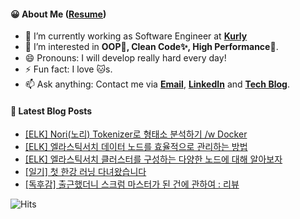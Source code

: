 #### 😀 About Me ([Resume](https://jinseong-dev.notion.site/Jinseong-Hwang-2ff7e25354684a399ec3d7cf11be6499))

- 🔭 I’m currently working as Software Engineer at **[Kurly](https://www.kurly.com/)**
- 🤔 I’m interested in **OOP💊, Clean Code✨, High Performance🚀**.
- 😄 Pronouns: I will develop really hard every day!
- ⚡ Fun fact: I love 🐱s.
- 📫 Ask anything: Contact me via **[Email](mailto:jinseong.dev@gmail.com)**, **[LinkedIn](https://www.linkedin.com/in/jinseong-hwang/)** and **[Tech Blog](https://jinseong-dev.tistory.com/)**.

#### 📝 Latest Blog Posts

<!-- BLOG-POST-LIST:START -->
- [[ELK] Nori&lpar;노리&rpar; Tokenizer로 형태소 분석하기 /w Docker](https://jinseong-dev.tistory.com/entry/ELK-Nori%EB%85%B8%EB%A6%AC-Tokenizer%EB%A1%9C-%ED%98%95%ED%83%9C%EC%86%8C-%EB%B6%84%EC%84%9D%ED%95%98%EA%B8%B0-w-Docker)
- [[ELK] 엘라스틱서치 데이터 노드를 효율적으로 관리하는 방법](https://jinseong-dev.tistory.com/entry/ELK-%EC%97%98%EB%9D%BC%EC%8A%A4%ED%8B%B1%EC%84%9C%EC%B9%98-%EB%8D%B0%EC%9D%B4%ED%84%B0-%EB%85%B8%EB%93%9C%EB%A5%BC-%ED%9A%A8%EC%9C%A8%EC%A0%81%EC%9C%BC%EB%A1%9C-%EA%B4%80%EB%A6%AC%ED%95%98%EB%8A%94-%EB%B0%A9%EB%B2%95)
- [[ELK] 엘라스틱서치 클러스터를 구성하는 다양한 노드에 대해 알아보자](https://jinseong-dev.tistory.com/entry/ELK-%EC%97%98%EB%9D%BC%EC%8A%A4%ED%8B%B1%EC%84%9C%EC%B9%98-%ED%81%B4%EB%9F%AC%EC%8A%A4%ED%84%B0%EB%A5%BC-%EA%B5%AC%EC%84%B1%ED%95%98%EB%8A%94-%EB%8B%A4%EC%96%91%ED%95%9C-%EB%85%B8%EB%93%9C%EC%97%90-%EB%8C%80%ED%95%B4-%EC%95%8C%EC%95%84%EB%B3%B4%EC%9E%90)
- [[일기] 첫 한강 러닝 다녀왔습니다](https://jinseong-dev.tistory.com/entry/%EC%9D%BC%EA%B8%B0-%EC%B2%AB-%ED%95%9C%EA%B0%95-%EB%9F%AC%EB%8B%9D-%EB%8B%A4%EB%85%80%EC%99%94%EC%8A%B5%EB%8B%88%EB%8B%A4)
- [[독후감] 출근했더니 스크럼 마스터가 된 건에 관하여 : 리뷰](https://jinseong-dev.tistory.com/entry/%EC%B6%9C%EA%B7%BC%ED%96%88%EB%8D%94%EB%8B%88-%EC%8A%A4%ED%81%AC%EB%9F%BC-%EB%A7%88%EC%8A%A4%ED%84%B0%EA%B0%80-%EB%90%9C-%EA%B1%B4%EC%97%90-%EA%B4%80%ED%95%98%EC%97%AC-%EB%A5%BC-%EC%9D%BD%EA%B3%A0-%EB%B0%B0%EC%9A%B4%EC%A0%90)
<!-- BLOG-POST-LIST:END -->

![Hits](https://hits.seeyoufarm.com/api/count/incr/badge.svg?url=https%3A%2F%2Fgithub.com%2FJinseongHwang&count_bg=%2379C83D&title_bg=%23555555&icon=github.svg&icon_color=%23E7E7E7&title=hits&edge_flat=true)

<!--
- 🔭 I’m currently working on ...
- 🌱 I’m currently learning ...
- 👯 I’m looking to collaborate on ...
- 🤔 I’m looking for help with ...
- 💬 Ask me about ...
- 📫 How to reach me: ...
- 😄 Pronouns: ...
- ⚡ Fun fact: ...
-->
